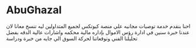 # AbuGhazal
احنا بنقدم خدمة توصيات مجانيه علي منصة كيوتكس لجميع المتداولين ليه تنسخ معانا لان عندنا خبرة سنين في ادارة رؤس الاموال بإداره مالية محكمه واشارات عالية الدقه بفضل تحليلنا الفني وتوقعاتنا لحركة السوق الي جايه من خبرة ودراسة
